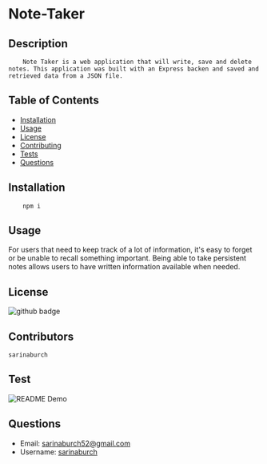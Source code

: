 # Note-Taker

## Description 
        Note Taker is a web application that will write, save and delete notes. This application was built with an Express backen and saved and retrieved data from a JSON file.

## Table of Contents
* [Installation](answers.installation)
* [Usage](answers.usage)
* [License](answers.license)
* [Contributing](answers.contribution)
* [Tests](answers.test)
* [Questions](answers.questions)

## Installation
        npm i
    
## Usage
For users that need to keep track of a lot of information, it's easy to forget or be unable to recall something important. Being able to take persistent notes allows users to have written information available when needed.

## License
![github badge](https://img.shields.io/badge/None.license-green)
     
## Contributors
    sarinaburch
      
## Test
![README Demo](public/assets/images/Demo.gif)

## Questions

* Email: [sarinaburch52@gmail.com](sarinaburch52@gmail.com)
* Username: [sarinaburch](https://github.com/sarinaburch)